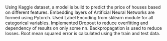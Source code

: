 Using Kaggle dataset, a model is build to predict the price of houses based on different features.
Embedding layers of Artificial Neural Networks are formed using Pytorch.
Used Label Encoding from sklearn module for all categorical variables.
Implemented Dropout to reduce overfitting and dependency of results on only some nn.
Backpropagation is used to reduce losses. Root mean squared error is calculated using the train and test data.
